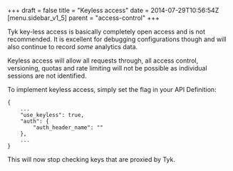 +++
draft = false
title = "Keyless access"
date = 2014-07-29T10:56:54Z
[menu.sidebar_v1_5]
    parent = "access-control"
+++

Tyk key-less access is basically completely open access and is not recommended. It is excellent for debugging configurations though and
will also continue to record *some* analytics data.

Keyless access will allow all requests through, all access control, versioning, quotas and rate limiting will not be possible as individual
sessions are not identified.

To implement keyless access, simply set the flag in your API Definition:

    {
        ...
        "use_keyless": true,
        "auth": {
            "auth_header_name": ""
        },
        ...
    }

This will now stop checking keys that are proxied by Tyk.